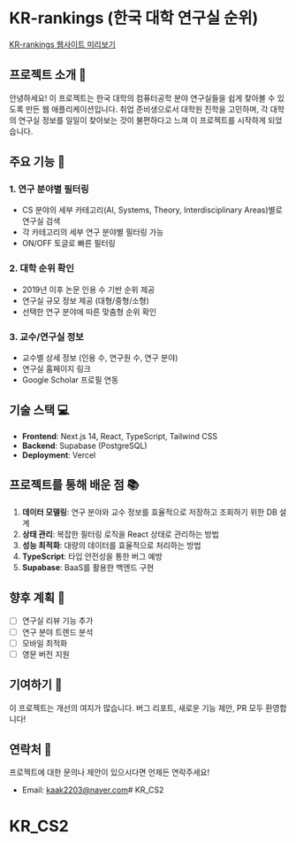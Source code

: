 # KR-rankings (한국 대학 연구실 순위)

[KR-rankings 웹사이트 미리보기](https://kr-labstest.vercel.app/)


## 프로젝트 소개 👋

안녕하세요! 이 프로젝트는 한국 대학의 컴퓨터공학 분야 연구실들을 쉽게 찾아볼 수 있도록 만든 웹 애플리케이션입니다. 취업 준비생으로서 대학원 진학을 고민하며, 각 대학의 연구실 정보를 일일이 찾아보는 것이 불편하다고 느껴 이 프로젝트를 시작하게 되었습니다.

## 주요 기능 🚀

### 1. 연구 분야별 필터링
- CS 분야의 세부 카테고리(AI, Systems, Theory, Interdisciplinary Areas)별로 연구실 검색
- 각 카테고리의 세부 연구 분야별 필터링 가능
- ON/OFF 토글로 빠른 필터링

### 2. 대학 순위 확인
- 2019년 이후 논문 인용 수 기반 순위 제공
- 연구실 규모 정보 제공 (대형/중형/소형)
- 선택한 연구 분야에 따른 맞춤형 순위 확인

### 3. 교수/연구실 정보
- 교수별 상세 정보 (인용 수, 연구원 수, 연구 분야)
- 연구실 홈페이지 링크
- Google Scholar 프로필 연동

## 기술 스택 💻

- **Frontend**: Next.js 14, React, TypeScript, Tailwind CSS
- **Backend**: Supabase (PostgreSQL)
- **Deployment**: Vercel


## 프로젝트를 통해 배운 점 📚

1. **데이터 모델링**: 연구 분야와 교수 정보를 효율적으로 저장하고 조회하기 위한 DB 설계
2. **상태 관리**: 복잡한 필터링 로직을 React 상태로 관리하는 방법
3. **성능 최적화**: 대량의 데이터를 효율적으로 처리하는 방법
4. **TypeScript**: 타입 안전성을 통한 버그 예방
5. **Supabase**: BaaS를 활용한 백엔드 구현

## 향후 계획 🎯

- [ ] 연구실 리뷰 기능 추가
- [ ] 연구 분야 트렌드 분석
- [ ] 모바일 최적화
- [ ] 영문 버전 지원

## 기여하기 🤝

이 프로젝트는 개선의 여지가 많습니다. 버그 리포트, 새로운 기능 제안, PR 모두 환영합니다!


## 연락처 📧

프로젝트에 대한 문의나 제안이 있으시다면 언제든 연락주세요!
- Email: kaak2203@naver.com# KR_CS2
# KR_CS2

